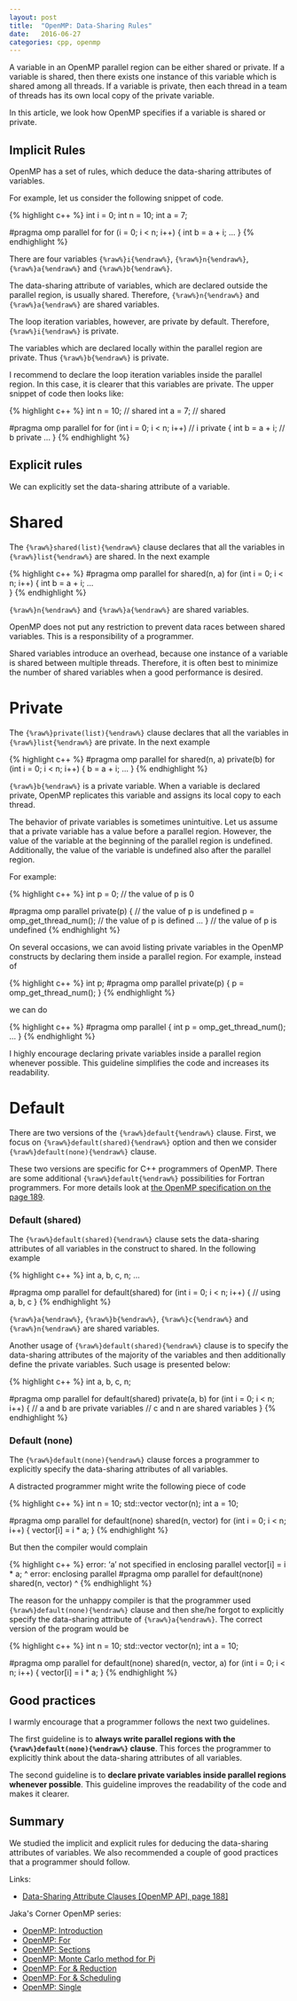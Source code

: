 ```yaml
---
layout: post
title:  "OpenMP: Data-Sharing Rules"
date:   2016-06-27
categories: cpp, openmp
---
```



A variable in an OpenMP parallel region can be either shared or private. If a
variable is shared, then there exists one instance of this variable which is
shared among all threads. If a variable is private, then each thread in a team of
threads has its own local copy of the private variable.

In this article, we look how OpenMP specifies if a variable is shared or private. 


Implicit Rules
--------------

OpenMP has a set of rules, which deduce the data-sharing attributes of variables.

For example, let us consider the following snippet of code.

{% highlight c++ %}
int i = 0;
int n = 10;
int a = 7;

#pragma omp parallel for 
for (i = 0; i < n; i++)
{
    int b = a + i;
    ...
}
{% endhighlight %}

There are four variables `{%raw%}i{%endraw%}`, `{%raw%}n{%endraw%}`,
`{%raw%}a{%endraw%}` and `{%raw%}b{%endraw%}`. 

The data-sharing attribute of variables, which are declared outside the
parallel region, is usually shared. Therefore, `{%raw%}n{%endraw%}` and
`{%raw%}a{%endraw%}` are shared variables.

The loop iteration variables, however, are private by default. Therefore,
`{%raw%}i{%endraw%}` is private.

The variables which are declared locally within the parallel region are
private. Thus `{%raw%}b{%endraw%}` is private.

I recommend to declare the loop iteration variables inside the parallel
region. In this case, it is clearer that this variables are private. The upper
snippet of code then looks like:

{% highlight c++ %}
int n = 10;                 // shared
int a = 7;                  // shared

#pragma omp parallel for 
for (int i = 0; i < n; i++) // i private
{
    int b = a + i;          // b private
    ...
}
{% endhighlight %}


Explicit rules
--------------

We can explicitly set the data-sharing attribute of a variable. 

Shared
======

The `{%raw%}shared(list){%endraw%}` clause declares that all the variables in
`{%raw%}list{%endraw%}` are shared. In the next example

{% highlight c++ %}
#pragma omp parallel for shared(n, a)
for (int i = 0; i < n; i++)
{
    int b = a + i;
    ...        
}
{% endhighlight %}

`{%raw%}n{%endraw%}` and `{%raw%}a{%endraw%}` are shared variables. 

OpenMP does not put any restriction to prevent data races between shared
variables. This is a responsibility of a programmer.

Shared variables introduce an overhead, because one instance of a variable is
shared between multiple threads. Therefore, it is often best to minimize the
number of shared variables when a good performance is desired.

Private
=======

The `{%raw%}private(list){%endraw%}` clause declares that all the variables in
`{%raw%}list{%endraw%}` are private. In the next example

{% highlight c++ %}
#pragma omp parallel for shared(n, a) private(b)
for (int i = 0; i < n; i++)
{
    b = a + i;
    ...
}
{% endhighlight %}

`{%raw%}b{%endraw%}` is a private variable. When a variable is declared private,
OpenMP replicates this variable and assigns its local copy to each thread.

The behavior of private variables is sometimes unintuitive. Let us assume that a
private variable has a value before a parallel region. However, the value of the
variable at the beginning of the parallel region is undefined. Additionally, the
value of the variable is undefined also after the parallel region.

For example:

{% highlight c++ %}
int p = 0; 
// the value of p is 0

#pragma omp parallel private(p)
{
    // the value of p is undefined
    p = omp_get_thread_num();
    // the value of p is defined
    ...
}
// the value of p is undefined
{% endhighlight %}

On several occasions, we can avoid listing private variables in the OpenMP
constructs by declaring them inside a parallel region. For example, instead of

{% highlight c++ %}
int p;
#pragma omp parallel private(p)
{
    p = omp_get_thread_num();
}
{% endhighlight %}

we can do 

{% highlight c++ %}
#pragma omp parallel
{
    int p = omp_get_thread_num();
    ...
}
{% endhighlight %}

I highly encourage declaring private variables inside a parallel region
whenever possible. This guideline simplifies the code and increases its
readability.


Default 
=======

There are two versions of the `{%raw%}default{%endraw%}` clause. First, we focus
on `{%raw%}default(shared){%endraw%}` option and then we consider
`{%raw%}default(none){%endraw%}` clause. 

These two versions are specific for C++ programmers of OpenMP. There are some
additional `{%raw%}default{%endraw%}` possibilities for Fortran programmers. For
more details look at [the OpenMP specification on the page
189](http://www.openmp.org/mp-documents/openmp-4.5.pdf).

### Default (shared) ###

The `{%raw%}default(shared){%endraw%}` clause sets the data-sharing attributes
of all variables in the construct to shared. In the following example

{% highlight c++ %}
int a, b, c, n;
...

#pragma omp parallel for default(shared)
for (int i = 0; i < n; i++)
{
    // using a, b, c
}
{% endhighlight %}

`{%raw%}a{%endraw%}`, `{%raw%}b{%endraw%}`, `{%raw%}c{%endraw%}` and
`{%raw%}n{%endraw%}` are shared variables.

Another usage of `{%raw%}default(shared){%endraw%}` clause is to specify the
data-sharing attributes of the majority of the variables and then additionally
define the private variables. Such usage is presented below:

{% highlight c++ %}
int a, b, c, n;

#pragma omp parallel for default(shared) private(a, b)
for (int i = 0; i < n; i++)
{
    // a and b are private variables
    // c and n are shared variables 
}
{% endhighlight %}


### Default (none) ###

The `{%raw%}default(none){%endraw%}` clause forces a programmer to explicitly
specify the data-sharing attributes of all variables. 

A distracted programmer might write the following piece of code

{% highlight c++ %}
int n = 10;
std::vector<int> vector(n);
int a = 10;

#pragma omp parallel for default(none) shared(n, vector)
for (int i = 0; i < n; i++)
{
    vector[i] = i * a;
}
{% endhighlight %}

But then the compiler would complain

{% highlight c++ %}
error: ‘a’ not specified in enclosing parallel
         vector[i] = i * a;
                       ^
error: enclosing parallel
     #pragma omp parallel for default(none) shared(n, vector)
             ^
{% endhighlight %}

The reason for the unhappy compiler is that the programmer used
`{%raw%}default(none){%endraw%}` clause and then she/he forgot to explicitly
specify the data-sharing attribute of `{%raw%}a{%endraw%}`. The correct version of the
program would be

{% highlight c++ %}
int n = 10;
std::vector<int> vector(n);
int a = 10;

#pragma omp parallel for default(none) shared(n, vector, a)
for (int i = 0; i < n; i++)
{
    vector[i] = i * a;
}
{% endhighlight %}


Good practices
--------------

I warmly encourage that a programmer follows the next two guidelines. 

The first guideline is to **always write parallel regions with the 
`{%raw%}default(none){%endraw%}` clause**. This forces the programmer to
explicitly think about the data-sharing attributes of all variables.

The second guideline is to **declare private variables inside parallel regions
whenever possible**. This guideline improves the readability of the code and
makes it clearer.

Summary
-------

We studied the implicit and explicit rules for deducing the data-sharing
attributes of variables. We also recommended a couple of good practices that a
programmer should follow.


Links:

* [Data-Sharing Attribute Clauses [OpenMP API, page
  188]](http://www.openmp.org/mp-documents/openmp-4.5.pdf)

Jaka's Corner OpenMP series:

* [OpenMP: Introduction](/blog/2016/04/omp-introduction.html)
* [OpenMP: For](/blog/2016/05/omp-for.html)
* [OpenMP: Sections](/blog/2016/05/omp-sections.html)
* [OpenMP: Monte Carlo method for Pi](/blog/2016/05/omp-monte-carlo-pi.html)
* [OpenMP: For & Reduction](/blog/2016/06/omp-for-reduction.html)
* [OpenMP: For & Scheduling](/blog/2016/06/omp-for-scheduling.html)
* [OpenMP: Single](/blog/2016/06/omp-single.html)



